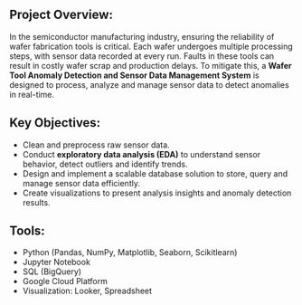 ## Project Overview:
In the semiconductor manufacturing industry, ensuring the reliability of wafer fabrication tools is critical. Each wafer undergoes multiple processing steps, with sensor data recorded at every run. Faults in these tools can result in costly wafer scrap and production delays. To mitigate this, a **Wafer Tool Anomaly Detection and Sensor Data Management System** is designed to process, analyze and manage sensor data to detect anomalies in real-time.


## Key Objectives:
- Clean and preprocess raw sensor data.
- Conduct **exploratory data analysis (EDA)** to understand sensor behavior, detect outliers and identify trends.
- Design and implement a scalable database solution to store, query and manage sensor data efficiently.
- Create visualizations to present analysis insights and anomaly detection results.


## Tools:
- Python (Pandas, NumPy, Matplotlib, Seaborn, Scikitlearn)
- Jupyter Notebook
- SQL (BigQuery)
- Google Cloud Platform
- Visualization: Looker, Spreadsheet
